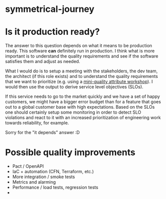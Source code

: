 # symmetrical-journey

# Is it production ready?

The answer to this question depends on what it means to be production ready. This software **can** definitely run in production. I think what is more important is to understand the quality requirements and see if the software satisfies them and adjust as needed.

What I would do is to setup a meeting with the stakeholders, the dev team, the architect (if this role exists) and to understand the quality requirements that we want to prioritize (e.g. using a [mini-quality attribute workshop](https://dev.to/frosnerd/quality-attributes-in-software-1ha9)). I would then use the output to derive service level objectives (SLOs).

If this service needs to go to the market quickly and we have a set of happy customers, we might have a bigger error budget than for a feature that goes out to a global customer base with high expectations. Based on the SLOs one should certainly setup some monitoring in order to detect SLO violations and react to it with an increased prioritization of engineering work towards reliability, for example.

Sorry for the "it depends" answer :D

# Possible quality improvements

- Pact / OpenAPI
- IaC + automation (CFN, Terraform, etc.)
- More integration / smoke tests
- Metrics and alarming
- Performance / load tests, regression tests
- 
